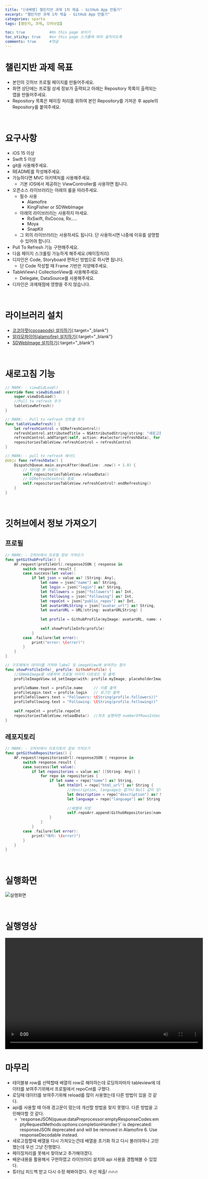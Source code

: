 ```yaml
---
title: "[내배캠] 챌린지반 과제 1차 제출 - GitHub App 만들기"
excerpt: "챌린지반 과제 1차 제출 - GitHub App 만들기" 
categories: sparta
tags: [챌린지, 과제, 깃허브앱]

toc: true           #On this page 보이기 
toc_sticky: true    #on this page 스크롤에 따라 움직이도록 
comments: true      #댓글
---
```


# 챌린지반 과제 목표 
- 본인의 깃허브 프로필 페이지를 만들어주세요. 
- 화면 상단에는 프로필 상세 정보가 출력되고 아래는 Repository 목록이 출력되는 앱을 만들어주세요. 
- Repository 목록은 페이징 처리를 위하여 본인 Repository를 가져온 후 apple의 Repository를 붙여주세요. 

<br>

# 요구사항 
- iOS 15 이상 
- Swift 5 이상 
- git을 사용해주세요. 
- README를 작성해주세요. 
- 가능하다면 MVC 아키텍처를 사용해주세요. 
    - 기본 iOS에서 제공하는 ViewController를 사용하면 됩니다. 
- 오픈소스 라이브러리는 아래의 룰을 따라주세요. 
    - 필수 사용 
        - Alamofire 
        - KingFisher or SDWebImage 
    - 아래의 라이브러리는 사용하지 마세요.
        - RxSwift, RxCocoa, Rx..... 
        - Moya
        - SnapKit 
    - 그 외의 라이브러리는 사용하셔도 됩니다. 단 사용하시면 나중에 이유를 설명할 수 있어야 합니다.
- Pull To Refresh 기능 구현해주세요. 
- 다음 페이지 스크롤링 가능하게 해주세요.(페이징처리)
- 디자인은 Code, Storyboard 편하신 방법으로 하시면 됩니다. 
    - 단 Code 작성할 때 Frame 기반은 지양해주세요. 
- TableView나 CollectionView를 사용해주세요. 
    - Delegate, DataSource를 사용해주세요. 
- 디자인은 과제채점에 영향을 주지 않습니다. 

<br>

# 라이브러리 설치 
- [코코아팟(cocoapods) 설치하기](https://limlogging.github.io/UIKit/cocoapods/){:target="_blank"} 
- [알라모파이어(alamofire) 설치하기](https://limlogging.github.io/UIKit/alamofire/){:target="_blank"} 
- [SDWebImage 설치하기](https://limlogging.github.io/UIKit/SDWebImage/){:target="_blank"} 

<br>

# 새로고침 기능 

```swift 
// MARK: - viewDidLoad()
override func viewDidLoad() {
    super.viewDidLoad()
    //Pull to refresh 추가
    tableViewRefresh()
}

// MARK: - Pull to refresh 컨트롤 추가
func tableViewRefresh() {
    let refreshControl = UIRefreshControl()
    refreshControl.attributedTitle = NSAttributedString(string: "새로고침")
    refreshControl.addTarget(self, action: #selector(refreshData), for: .valueChanged)
    repositoriesTableView.refreshControl = refreshControl
}

// MARK: - pull to refresh 메서드
@objc func refreshData() {
    DispatchQueue.main.asyncAfter(deadline: .now() + 1.0) {
        // 테이블 뷰 리로드
        self.repositoriesTableView.reloadData()
        // UIRefreshControl 종료
        self.repositoriesTableView.refreshControl?.endRefreshing()
    }
}
```

<br>

# 깃허브에서 정보 가져오기 
## 프로필 
```swift 
// MARK: - 깃허브에서 프로필 정보 가져오기
func getGithubProfile() {
    AF.request(profileUrl).responseJSON { response in
        switch response.result {
        case.success(let value):
            if let json = value as? [String: Any],
                let name = json["name"] as? String,
                let login = json["login"] as? String,
                let followers = json["followers"] as? Int,
                let following = json["following"] as? Int,
                let repoCnt = json["public_repos"] as? Int,
                let avatarURLString = json["avatar_url"] as? String,
                let avatarURL = URL(string: avatarURLString) {
                
                let profile = GithubProfile(myImage: avatarURL, name: name, login: login, followers: followers, following: following, repoCnt: repoCnt)
                
                self.showProfileInfo(profile)                    
            }
        case .failure(let error):
            print("error: \(error)")
        }
    }
}

// 구조체에서 데이터를 가져와 label 및 imageView에 보여주는 함수
func showProfileInfo(_ profile: GithubProfile) {
    //SDWebImage를 사용하여 프로필 이미지 다운로드 및 출력
    profileImageView.sd_setImage(with: profile.myImage, placeholderImage: nil, options: [], completed: nil)
    
    profileName.text = profile.name     // 이름 출력
    profileLogin.text = profile.login   // 로그인 출력
    profileFollowers.text = "Followers: \(String(profile.followers))"   //followers
    profileFollowing.text = "Following: \(String(profile.following))"   //following
    
    self.repoCnt = profile.repoCnt
    repositoriesTableView.reloadData()  //최초 실행하면 numberOfRowsInSection를 먼저 실행하고 깃허브 데이터를 받아와서 row 수가 0임, row수를 깃허브 repo수 만큼 보이도록 새로고침 추가
}
```

## 레포지토리 

```swift 
// MARK: - 깃허브에서 리포지토리 정보 가져오기
func getGithubRepositories() {
    AF.request(repositoriesUrl).responseJSON { response in
        switch response.result {
        case.success(let value):
            if let repositories = value as? [[String: Any]] {
                for repo in repositories {
                    if let name = repo["name"] as? String,
                        let htmlUrl = repo["html_url"] as? String {
                            //description, language는 없거나 Null 값이 있어서 닐 코얼레싱 추가
                            let description = repo["description"] as? String ?? ""
                            let language = repo["language"] as? String ?? ""
                            
                            //배열에 저장
                            self.repoArr.append(GithubRepositories(name: name, htmlUrl: htmlUrl, description: description, language: language))
                    }
                }
            }
        case .failure(let error):
            print("에러: \(error)")
        }
    }
}
```

<br>

# 실행화면 
![실행화면](../../assets/images/categories/sparta/2024-04-12-챌린지반과제1-1.png)  

<br>

# 실행영상
<video width="640" height="360" controls>
    <source src="../../assets/video/categories/sparta/2024-04-12-챌린지반과제1-1.mov" type="video/mp4">
</video>  

<br>

# 마무리
- 테이블뷰 row를 선택할때 배열의 row로 해야하는데 로딩하자마자 tableview에 데이터를 보여주기위해서 프로필에서 repoCnt를 구했다. 
- 로딩때 데이터를 보여주기위해 reload를 많이 사용했는데 다른 방법이 있을 것 같다. 
- api를 사용할 때 아래 경고문이 떴는데 개선할 방법을 찾지 못했다. 다른 방법을 고민해야할 것 같다. 
    - 'responseJSON(queue:dataPreprocessor:emptyResponseCodes:emptyRequestMethods:options:completionHandler:)' is deprecated: responseJSON deprecated and will be removed in Alamofire 6. Use responseDecodable instead.  
- 새로고침할때 배열을 다시 가져오는건데 배열을 초기화 하고 다시 불러야하나 고민했는데 우선 그냥 진행했다. 
- 페이징처리를 못해서 찾아보고 추가해야겠다.  
- 배운내용을 활용해서 구현하였고 라이브러리 설치와 api 사용을 경험해볼 수 있었다. 
- 튜터님 피드백 받고 다시 수정 해봐야겠다. 우선 제출! 🔥🔥🔥